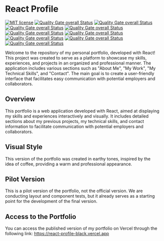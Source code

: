 # React Profile

[![MIT license](https://img.shields.io/badge/license-MIT-brightgreen.svg)](https://opensource.org/licenses/MIT)
[![Quality Gate overall Status](https://sonarcloud.io/api/project_badges/measure?project=fonteeboa_react-profile&metric=alert_status)](https://sonarcloud.io/summary/overall?id=fonteeboa_react-profile)
[![Quality Gate overall Status](https://sonarcloud.io/api/project_badges/measure?project=fonteeboa_react-profile&metric=security_rating)](https://sonarcloud.io/summary/overall?id=fonteeboa_react-profile)
[![Quality Gate overall Status](https://sonarcloud.io/api/project_badges/measure?project=fonteeboa_react-profile&metric=vulnerabilities)](https://sonarcloud.io/summary/overall?id=fonteeboa_react-profile)
[![Quality Gate overall Status](https://sonarcloud.io/api/project_badges/measure?project=fonteeboa_react-profile&metric=sqale_index)](https://sonarcloud.io/summary/overall?id=fonteeboa_react-profile)
[![Quality Gate overall Status](https://sonarcloud.io/api/project_badges/measure?project=fonteeboa_react-profile&metric=reliability_rating)](https://sonarcloud.io/summary/overall?id=fonteeboa_react-profile)
[![Quality Gate overall Status](https://sonarcloud.io/api/project_badges/measure?project=fonteeboa_react-profile&metric=duplicated_lines_density)](https://sonarcloud.io/summary/overall?id=fonteeboa_react-profile)
[![Quality Gate overall Status](https://sonarcloud.io/api/project_badges/measure?project=fonteeboa_react-profile&metric=code_smells)](https://sonarcloud.io/summary/overall?id=fonteeboa_react-profile)
[![Quality Gate overall Status](https://sonarcloud.io/api/project_badges/measure?project=fonteeboa_react-profile&metric=sqale_rating)](https://sonarcloud.io/summary/overall?id=fonteeboa_react-profile)
[![Quality Gate overall Status](https://sonarcloud.io/api/project_badges/measure?project=fonteeboa_react-profile&metric=coverage)](https://sonarcloud.io/summary/overall?id=fonteeboa_react-profile)

Welcome to the repository of my personal portfolio, developed with React! This project was created to serve as a platform to showcase my skills, experiences, and projects in an organized and professional manner. The application includes various sections such as "About Me", "My Work", "My Technical Skills", and "Contact". The main goal is to create a user-friendly interface that facilitates easy communication with potential employers and collaborators.

## Overview
This portfolio is a web application developed with React, aimed at displaying my skills and experiences interactively and visually. It includes detailed sections about my previous projects, my technical skills, and contact information to facilitate communication with potential employers and collaborators.

## Visual Style
This version of the portfolio was created in earthy tones, inspired by the idea of coffee, providing a warm and professional appearance.

## Pilot Version
This is a pilot version of the portfolio, not the official version. We are conducting layout and component tests, but it already serves as a starting point for the development of the final version.

## Access to the Portfolio
You can access the published version of my portfolio on Vercel through the following link:
https://react-profile-black.vercel.app